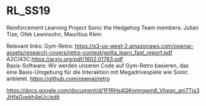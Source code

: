 # RL_SS19
Reinforcement Learning Project Sonic the Hedgehog
Team members: Julian Tize, Ofek Lewinsohn, Mauritius Klein

Relevant links:
  Gym-Retro: https://s3-us-west-2.amazonaws.com/openai-assets/research-covers/retro-contest/gotta_learn_fast_report.pdf	
  A2C/A3C:https://arxiv.org/pdf/1602.01783.pdf	
  Basis-Software:
	  Wir werden unseren Code auf Gym-Retro basieren, das eine Basis-Umgebung für die Interaktion mit Megadrivespiele 
    wie Sonic anbietet. https://github.com/openai/retro


https://docs.google.com/document/d/1FfRHs4QKnmrgwm8_Vhxqn_ani7Tjs3JHfaGvekh4eUc/edit
